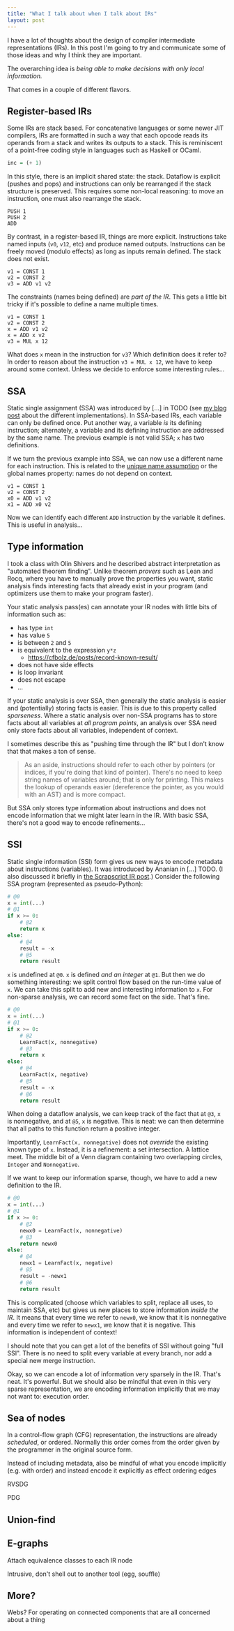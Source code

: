 ```yaml
---
title: "What I talk about when I talk about IRs"
layout: post
---
```


I have a lot of thoughts about the design of compiler intermediate
representations (IRs). In this post I'm going to try and communicate some of
those ideas and why I think they are important.

The overarching idea is *being able to make decisions with only local
information.*

That comes in a couple of different flavors.

## Register-based IRs

Some IRs are stack based. For concatenative languages or some newer JIT
compilers, IRs are formatted in such a way that each opcode reads its operands
from a stack and writes its outputs to a stack. This is reminiscent of a
point-free coding style in languages such as Haskell or OCaml.

```haskell
inc = (+ 1)
```

In this style, there is an implicit shared state: the stack. Dataflow is
explicit (pushes and pops) and instructions can only be rearranged if the stack
structure is preserved. This requires some non-local reasoning: to move an
instruction, one must also rearrange the stack.

```
PUSH 1
PUSH 2
ADD
```

By contrast, in a register-based IR, things are more explicit. Instructions
take named inputs (`v0`, `v12`, etc) and produce named outputs. Instructions
can be freely moved (modulo effects) as long as inputs remain defined. The
stack does not exist.

```
v1 = CONST 1
v2 = CONST 2
v3 = ADD v1 v2
```

The constraints (names being defined) are *part of the IR*. This gets a little
bit tricky if it's possible to define a name multiple times.

```
v1 = CONST 1
v2 = CONST 2
x = ADD v1 v2
x = ADD x v2
v3 = MUL x 12
```

What does `x` mean in the instruction for `v3`? Which definition does it refer
to? In order to reason about the instruction `v3 = MUL x 12`, we have to keep
around some context. Unless we decide to enforce some interesting rules...

<!--
If some analysis pass
tells us that `x` has some value or some type, it may be tricky to
disambiguate. Let's take this locality property a little bit further.
-->

## SSA

Static single assignment (SSA) was introduced by [...] in TODO (see [my blog
post](/blog/ssa/) about the different implementations). In SSA-based IRs, each
variable can only be defined once. Put another way, a variable *is* its
defining instruction; alternately, a variable and its defining instruction are
addressed by the same name. The previous example is not valid SSA; `x` has two
definitions.

If we turn the previous example into SSA, we can now use a different name for
each instruction. This is related to the [unique name assumption][] or the
global names property: names do not depend on context.

[unique name assumption]: https://en.wikipedia.org/wiki/Unique_name_assumption

```
v1 = CONST 1
v2 = CONST 2
x0 = ADD v1 v2
x1 = ADD x0 v2
```

Now we can identify each different `ADD` instruction by the variable it
defines. This is useful in analysis...

<!--
if an analysis tells us that the value of
`x0` is `5`, we can use that property throughout the program, completely
independent of the context (more in the next section).

SSA makes writing analyses and interpreting analyses easier. Great. But we
don't want to always do transformations inside the analysis pass; sometimes we
want to separate the phases. So I advocate for storing analysis results on the
IR nodes.
-->

## Type information

I took a class with Olin Shivers and he described abstract interpretation as
"automated theorem finding". Unlike theorem *provers* such as Lean and Rocq,
where you have to manually prove the properties you want, static analysis finds
interesting facts that already exist in your program (and optimizers use them
to make your program faster).

Your static analysis pass(es) can annotate your IR nodes with little bits of
information such as:

* has type `int`
* has value `5`
* is between `2` and `5`
* is equivalent to the expression `y*z`
  * https://cfbolz.de/posts/record-known-result/
* does not have side effects
* is loop invariant
* does not escape
* ...

If your static analysis is over SSA, then generally the static analysis is
easier and (potentially) storing facts is easier. This is due to this property
called *sparseness*. Where a static analysis over non-SSA programs has to store
facts about all variables at *all program points*, an analysis over SSA need
only store facts about all variables, independent of context.

I sometimes describe this as "pushing time through the IR" but I don't know
that that makes a ton of sense.

> As an aside, instructions should refer to each other by pointers (or indices,
> if you're doing that kind of pointer). There's no need to keep string names
> of variables around; that is only for printing. This makes the lookup of
> operands easier (dereference the pointer, as you would with an AST) and is
> more compact.

But SSA only stores type information about instructions and does not encode
information that we might later learn in the IR. With basic SSA, there's not a
good way to encode refinements...

## SSI

Static single information (SSI) form gives us new ways to encode metadata about
instructions (variables). It was introduced by Ananian in [...] TODO. (I also
discussed it briefly in [the Scrapscript IR post](/blog/scrapscript-ir/).)
Consider the following SSA program (represented as pseudo-Python):

```python
# @0
x = int(...)
# @1
if x >= 0:
    # @2
    return x
else:
    # @4
    result = -x
    # @5
    return result
```

`x` is undefined at `@0`. `x` is defined *and an integer* at `@1`. But then we
do something interesting: we split control flow based on the run-time value of
`x`. We can take this split to add new and interesting information to `x`. For
non-sparse analysis, we can record some fact on the side. That's fine.

```python
# @0
x = int(...)
# @1
if x >= 0:
    # @2
    LearnFact(x, nonnegative)
    # @3
    return x
else:
    # @4
    LearnFact(x, negative)
    # @5
    result = -x
    # @6
    return result
```

When doing a dataflow analysis, we can keep track of the fact that at `@3`, `x`
is nonnegative, and at `@5`, `x` is negative. This is neat: we can then
determine that all paths to this function return a positive integer.

Importantly, `LearnFact(x, nonnegative)` does not *override* the existing known
type of `x`. Instead, it is a refinement: a set intersection. A lattice meet.
The middle bit of a Venn diagram containing two overlapping circles, `Integer`
and `Nonnegative`.

If we want to keep our information sparse, though, we have to add a new
definition to the IR.

```python
# @0
x = int(...)
# @1
if x >= 0:
    # @2
    newx0 = LearnFact(x, nonnegative)
    # @3
    return newx0
else:
    # @4
    newx1 = LearnFact(x, negative)
    # @5
    result = -newx1
    # @6
    return result
```

This is complicated (choose which variables to split, replace all uses, to
maintain SSA, etc) but gives us new places to store information *inside the
IR*. It means that every time we refer to `newx0`, we know that it is
nonnegative and every time we refer to `newx1`, we know that it is negative.
This information is independent of context!

I should note that you can get a lot of the benefits of SSI without going "full
SSI". There is no need to split every variable at every branch, nor add a
special new merge instruction.

Okay, so we can encode a lot of information very sparsely in the IR. That's
neat. It's powerful. But we should also be mindful that even in this very
sparse representation, we are encoding information implicitly that we may not
want to: execution order.

## Sea of nodes

In a control-flow graph (CFG) representation, the instructions are already
*scheduled*, or ordered. Normally this order comes from the order given by the
programmer in the original source form.

Instead of including metadata, also be mindful of what you encode implicitly
(e.g. with order) and instead encode it explicitly as effect ordering edges

RVSDG

PDG

## Union-find

## E-graphs

Attach equivalence classes to each IR node

Intrusive, don't shell out to another tool (egg, souffle)

## More?

Webs? For operating on connected components that are all concerned about a
thing
